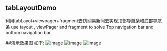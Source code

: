 ## tabLayoutDemo 
利用tabLayot+viewpager+fragment去仿网易新闻去实现顶部导航条和底部导航条    use tayout , viewPager and fragment to solve Top navigation bar and bottom navigation bar

##演示效果图 如下:
![image](https://github.com/willBars/tabLayoutDemo/screenshort/screenshotone.png)
![image](https://github.com/willBars/tabLayoutDemo/screenshort/screenshotthree.png)
![image](https://github.com/willBars/tabLayoutDemo/screenshort/screenshottwo.png)
